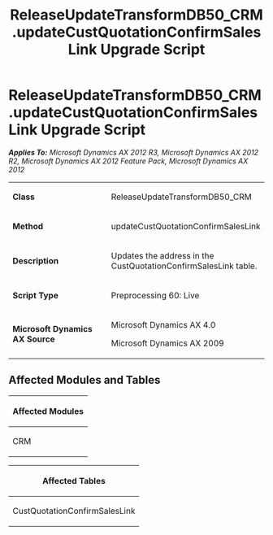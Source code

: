 ﻿---
title: ReleaseUpdateTransformDB50_CRM.updateCustQuotationConfirmSalesLink Upgrade Script
TOCTitle: ReleaseUpdateTransformDB50_CRM.updateCustQuotationConfirmSalesLink Upgrade Script
ms:assetid: f47d1748-7b4c-2165-7190-eb7e2db98f4c
ms:mtpsurl: https://msdn.microsoft.com/en-us/library/JJ737513(v=AX.60)
ms:contentKeyID: 49712207
ms.date: 05/18/2015
mtps_version: v=AX.60
---

# ReleaseUpdateTransformDB50\_CRM.updateCustQuotationConfirmSalesLink Upgrade Script 


_**Applies To:** Microsoft Dynamics AX 2012 R3, Microsoft Dynamics AX 2012 R2, Microsoft Dynamics AX 2012 Feature Pack, Microsoft Dynamics AX 2012_

<table>
<colgroup>
<col style="width: 50%" />
<col style="width: 50%" />
</colgroup>
<tbody>
<tr class="odd">
<td><p><strong>Class</strong></p></td>
<td><p>ReleaseUpdateTransformDB50_CRM</p></td>
</tr>
<tr class="even">
<td><p><strong>Method</strong></p></td>
<td><p>updateCustQuotationConfirmSalesLink</p></td>
</tr>
<tr class="odd">
<td><p><strong>Description</strong></p></td>
<td><p>Updates the address in the CustQuotationConfirmSalesLink table.</p></td>
</tr>
<tr class="even">
<td><p><strong>Script Type</strong></p></td>
<td><p>Preprocessing 60: Live</p></td>
</tr>
<tr class="odd">
<td><p><strong>Microsoft Dynamics AX Source</strong></p></td>
<td><p>Microsoft Dynamics AX 4.0</p>
<p>Microsoft Dynamics AX 2009</p></td>
</tr>
</tbody>
</table>


## Affected Modules and Tables

<table>
<colgroup>
<col style="width: 100%" />
</colgroup>
<thead>
<tr class="header">
<th><p>Affected Modules</p></th>
</tr>
</thead>
<tbody>
<tr class="odd">
<td><p>CRM</p></td>
</tr>
</tbody>
</table>


<table>
<colgroup>
<col style="width: 100%" />
</colgroup>
<thead>
<tr class="header">
<th><p>Affected Tables</p></th>
</tr>
</thead>
<tbody>
<tr class="odd">
<td><p>CustQuotationConfirmSalesLink</p></td>
</tr>
</tbody>
</table>

  


